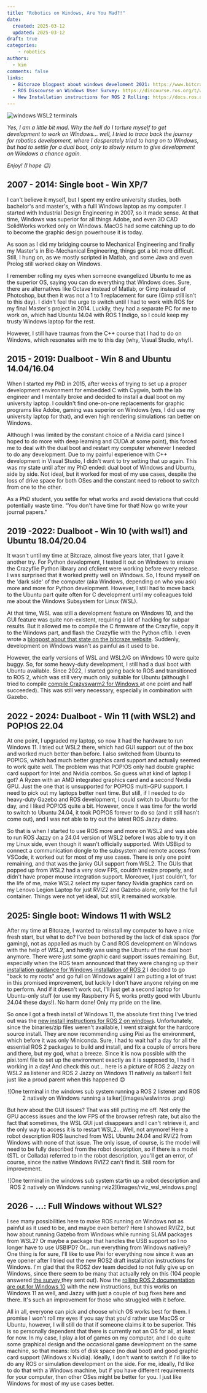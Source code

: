 ```yaml
---
title: "Robotics on Windows, Are You Mad?!"
date:
  created: 2025-03-12
  updated: 2025-03-12
draft: true
categories: 
    - robotics
authors:
  - kim
comments: false
links:
  - Bitcraze blogpost about windows develoment 2021: https://www.bitcraze.io/2021/04/transitioning-back-to-windows-development/
  - ROS Discourse on Windows User Survey: https://discourse.ros.org/t/windows-survey-results/39502
  - New Installation instructions for ROS 2 Rolling: https://docs.ros.org/en/rolling/Installation/Windows-Install-Binary.html
---
```


<script data-goatcounter="https://knmcguire.goatcounter.com/count"
async src="//gc.zgo.at/count.js"></script>

<p><img alt="windows WSL2 terminals" src="https://knmcguire.github.io/blog/images/wslwinros.png" width="100" /></p>


*Yes, I am a little bit mad. Why the hell do I torture myself to get development to work on Windows... well, I tried to trace back the journey for robotics development, where I desperately tried to hang on to Windows, but had to settle for a dual boot, only to slowly return to give development on Windows a chance again.*

*Enjoy! (I hope :wink:)*

<!-- more -->

## 2007 - 2014: Single boot - Win XP/7

I can't believe it myself, but I spent my entire university studies, both bachelor's and master's, with a fulll Windows laptop as my computer. I started with Industrial Design Engineering in 2007, so it made sense. At that time, Windows was superior for all things Adobe, and even 3D CAD SolidWorks worked only on Windows. MacOS had some catching up to do to become the graphic design powerhouse it is today.

As soon as I did my bridging course to Mechanical Engineering and finally my Master's in Bio-Mechanical Engineering, things got a bit more difficult. Still, I hung on, as we mostly scripted in Matlab, and some Java and even Prolog still worked okay on Windows.

I remember rolling my eyes when someone evangelized Ubuntu to me as the superior OS, saying you can do everything that Windows does. Sure, there are alternatives like Octave instead of Matlab, or Gimp instead of Photoshop, but then it was not a 1 to 1 replacement for sure (Gimp still isn't to this day). I didn't feel the urge to switch until I had to work with ROS for my final Master's project in 2014. Luckily, they had a separate PC for me to work on, which had Ubuntu 14.04 with ROS 1 Indigo, so I could keep my trusty Windows laptop for the rest.

However, I still have traumas from the C++ course that I had to do on Windows, which resonates with me to this day (why, Visual Studio, why!).

## 2015 - 2019: Dualboot - Win 8 and Ubuntu 14.04/16.04

When I started my PhD in 2015, after weeks of trying to set up a proper development environment for embedded C with Cygwin, both the lab engineer and I mentally broke and decided to install a dual boot on my university laptop. I couldn't find one-on-one replacements for graphic programs like Adobe, gaming was superior on Windows (yes, I did use my university laptop for that), and even high rendering simulations ran better on Windows.

Although I was limited by the constant choice of a Nvidia card (since I hoped to do more with deep learning and CUDA at some point), this forced me to deal with the dual boot and restart my computer whenever I needed to do any development. Due to my painful experience with C++ development in Visual Studio, I didn't want to try setting that up again. This was my state until after my PhD ended: dual boot of Windows and Ubuntu, side by side. Not ideal, but it worked for most of my use cases, despite the loss of drive space for both OSes and the constant need to reboot to switch from one to the other.

As a PhD student, you settle for what works and avoid deviations that could potentially waste time. "You don't have time for that! Now go write your journal papers."

## 2019 -2022: Dualboot - Win 10 (with wsl1) and Ubuntu 18.04/20.04

It wasn't until my time at Bitcraze, almost five years later, that I gave it another try. For Python development, I tested it out on Windows to ensure the Crazyflie Python library and cfclient were working before every release. I was surprised that it worked pretty well on Windows. So, I found myself on the 'dark side' of the computer (aka Windows, depending on who you ask) more and more for Python development. However, I still had to move back to the Ubuntu part quite often for C development until my colleagues told me about the Windows Subsystem for Linux (WSL).

At that time, WSL was still a development feature on Windows 10, and the GUI feature was quite non-existent, requiring a lot of hacking for subpar results. But it allowed me to compile the C firmware of the Crazyflie, copy it to the Windows part, and flash the Crazyflie with the Python cflib. I even wrote a [blogpost about that state on the bitcraze website](https://www.bitcraze.io/2021/04/transitioning-back-to-windows-development/). Suddenly, development on Windows wasn't as painful as it used to be. 

However, the early versions of WSL and WSL2/G on Windows 10 were quite buggy. So, for some heavy-duty development, I still had a dual boot with Ubuntu available. Since 2022, I started going back to ROS and transitioned to ROS 2, which was still very much only suitable for Ubuntu (although I tried to compile [compile Crazyswarm2 for Windows ](https://github.com/IMRCLab/crazyswarm2/issues/1) at one point and half succeeded). This was still very necessary, especially in combination with Gazebo.

## 2022 - 2024: Dualboot - Win 11 (with WSL2) and POP!OS 22.04

At one point, I upgraded my laptop, so now it had the hardware to run Windows 11. I tried out WSL2 there, which had GUI support out of the box and worked much better than before. I also switched from Ubuntu to POP!OS, which had much better graphics card support and actually seemed to work quite well. The problem was that POP!OS only had double graphic card support for Intel and Nvidia combos. So guess what kind of laptop I got? A Ryzen with an AMD integrated graphics card and a second Nvidia GPU. Just the one that is unsupported for POP!OS multi-GPU support. I need to pick out my laptops better next time. But still, if I needed to do heavy-duty Gazebo and ROS development, I could switch to Ubuntu for the day, and I liked POP!OS quite a bit. However, once it was time for the world to switch to Ubuntu 24.04, it took POP!OS forever to do so (and it still hasn't come out), and I was not able to try out the latest ROS Jazzy distro.

So that is when I started to use ROS more and more on WSL2 and was able to run ROS Jazzy on a 24.04 version of WSL2 before I was able to try it on my Linux side, even though it wasn't officially supported. With USBipd to connect a communication dongle to the subsystem and remote access from VSCode, it worked out for most of my use cases. There is only one point remaining, and that was the janky GUI support from WSL2. The GUIs that popped up from WSL2 had a very slow FPS, couldn't resize properly, and didn't have proper mouse integration support. Moreover, I just couldn't, for the life of me, make WSL2 select my super fancy Nvidia graphics card on my Lenovo Legion Laptop for just RVIZ2 and Gazebo alone, only for the full container. Things were not yet ideal, but still, it remained workable.


## 2025: Single boot: Windows 11 with WSL2

After my time at Bitcraze, I wanted to reinstall my computer to have a nice fresh start, but what to do? I've been bothered by the lack of disk space (for gaming), not as appalled as much by C and ROS development on Windows with the help of WSL2, and hardly was using the Ubuntu of the dual boot anymore. There were just some graphic card support issues remaining. But, especially when the ROS team announced that they were changing up their [installation guidance for Windows installation of ROS 2](https://discourse.ros.org/t/upcoming-switch-of-windows-installation-to-pixi-conda/41916) I decided to go "back to my roots" and go full on Windows again! I am putting a lot of trust in this promised improvement, but luckily I don't have anyone relying on me to perform. And if it doesn't work out, I'll just get a second laptop for Ubuntu-only stuff (or use my Raspberry Pi 5, works pretty good with Ubuntu 24.04 these days!). No harm done! Only my pride on the line.

So once I got a fresh install of Windows 11, the absolute first thing I've tried out was the [new install instructions for ROS 2 on windows](https://github.com/ros2/ros2_documentation/pull/4989). Unfortunately, since the binaries/zip files weren't available, I went straight for the hardcore source install. They are now recommending using Pixi as the environment, which before it was only Miniconda. Sure, I had to wait half a day for all the essential ROS 2 packages to build and install, and fix a couple of errors here and there, but my god, what a breeze. Since it is now possible with the pixi.toml file to set up the environment exactly as it is supposed to, I had it working in a day! And check this out... here is a picture of ROS 2 Jazzy on WSL2 as listener and ROS 2 Jazzy on Windows 11 natively as talker! I felt just like a proud parent when this happened :blush:

<center>![One terminal in the windows sub system running a ROS 2 listener and ROS 2 natively on Windows running a talker](images/wslwinros
.png)</center>

But how about the GUI issues? That was still putting me off. Not only the GPU access issues and the low FPS of the browser refresh rate, but also the fact that sometimes, the WSL GUI just disappears and I can't retrieve it, and the only way to access it is to restart WSL2... Well, not anymore! Here a robot description ROS launched from WSL Ubuntu 24.04 and RVIZ2 from Windows with none of that issue. The only issue, of course, is the model will need to be fully described from the robot description, so if there is a model (STL or Collada) referred to in the robot description, you'll get an error, of course, since the native Windows RVIZ2 can't find it. Still room for improvement.

<center>![One terminal in the windows sub system startin up a robot description and ROS 2 natively on Windows running rviz2](images/rviz_wsl_windows.png)</center>

## 2026 - ...: Full Windows without WLS2?

I see many possibilities here to make ROS running on Windows not as painful as it used to be, and maybe even better? Here I showed RVIZ2, but how about running Gazebo from Windows while running SLAM packages from WSL2? Or maybe a package that handles the USB support so I no longer have to use USBIPD? Or... run everything from Windows natively? One thing is for sure, I'll like to use Pixi for everything now since it was an eye opener after I tried out the new ROS2 draft installation instructions for Windows. I'm glad that the ROS2 dev team decided to not fully give up on Windows, since there seem to be many that actually rely on this (104 people answered [the survey ](https://discourse.ros.org/t/windows-survey-results/39502) they sent out). Now the [rolling ROS 2 documentation are out for Windows 10](https://docs.ros.org/en/rolling/Installation/Windows-Install-Binary.html) with the new instructions, but this works on Windows 11 as well, and Jazzy with just a couple of bug fixes here and there. It's such an improvement for those who struggled with it before.

All in all, everyone can pick and choose which OS works best for them. I promise I won't roll my eyes if you say that you'd rather use MacOS or Ubuntu, however, I will still do that if someone claims it to be superior. This is so personally dependent that there is currently not an OS for all, at least for now. In my case, I play a lot of games on my computer, and I do quite some graphical design and the occasional game development on the same machine, so that means: lots of disk space (no dual boot) and good graphic card support (Windows x Nvidia). Ideally, I don't want to switch if I'd like to do any ROS or simulation development on the side. For me, ideally, I'd like to do that with a Windows machine, but if you have different requirements for your computer, then other OSes might be better for you. I just like Windows for most of my use cases better.